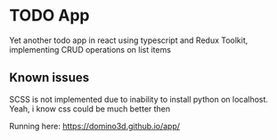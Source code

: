 # TODO App
Yet another todo app in react using typescript and Redux Toolkit, implementing CRUD operations on list items

## Known issues 
SCSS is not implemented due to inability to install python on localhost. Yeah, i know css could be much better then

Running here:
https://domino3d.github.io/app/
